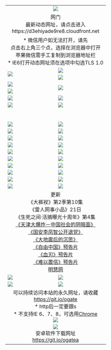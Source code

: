 ﻿<table>
  <tr></tr>
  <tr><td colspan=2 align=center><img src="https://cloud.githubusercontent.com/assets/11880933/13434984/f430fae2-e012-11e5-814f-c2df1e82b247.jpg" /></td></tr>
  <tr><td colspan=2 align=center>网门<br>最新动态网址，请点击进入
<br>https://d3ehiyade9re8.cloudfront.net
    </td>
  </tr>
  <tr>
    <td colspan=2 align=center>* 微信用户如无法打开，请先<br>点击右上角三个点，选择在浏览器中打开<br>苹果微信需手工复制到浏览器地址栏
    <br>* IE6打开动态网址须在选项中勾选TLS 1.0</td>
  </tr>
  <tr>
    <td rowspan=2><a href="https://d3ehiyade9re8.cloudfront.net/ogUP.aspx?name=11DKC.mp4&list=11DKC" target="_blank"><img src="https://d3ehiyade9re8.cloudfront.net/Up/11DKC1.jpg" /></a></td> 
    <td><div><a href="https://d3ehiyade9re8.cloudfront.net/ogUP.aspx?name=LRWS.mp4&list=LRWS" target="_blank"><img src="https://d3ehiyade9re8.cloudfront.net/Up/LRWS.jpg" /></a></td>
   </tr>
  <tr>
    <td><a href="https://d3ehiyade9re8.cloudfront.net/ogNiceVedio.aspx" target="_blank"><img src="https://d3ehiyade9re8.cloudfront.net/Up/11TGKDY.jpg" /></a></td>
  </tr>
  <tr>
    <td><a href="https://d3ehiyade9re8.cloudfront.net/ogUP.aspx?name=JQR.mp4&count=2" target="_blank"><img src="https://d3ehiyade9re8.cloudfront.net/Up/JQR.jpg" /></a></td>   
    <td rowspan=2><a href="https://d3ehiyade9re8.cloudfront.net/ogUP.aspx?name=JP.mp4&count=9" target="_blank"><img src="https://d3ehiyade9re8.cloudfront.net/Up/JP.jpg" /></td>
  </tr>
  <tr>
    <td><a href="https://d3ehiyade9re8.cloudfront.net/ogUP.aspx?name=WH.mp4" target="_blank"><img src="https://d3ehiyade9re8.cloudfront.net/Up/WH.jpg" /></a></td>
  </tr>
  <tr>
    <td><a href="https://d3ehiyade9re8.cloudfront.net/ogUP.aspx?name=SSZJ.mp4&list=SSZJ" target="_blank"><img src="https://d3ehiyade9re8.cloudfront.net/Up/SSZJ.jpg" /></a></td>
    <td><a href="https://d3ehiyade9re8.cloudfront.net/ogUP.aspx?name=1XQK.mp4&count=13" target="_blank"><img src="https://d3ehiyade9re8.cloudfront.net/Up/1XQK.jpg" /></a</td>
  </tr>
  <tr>
    <td><a href="https://d3ehiyade9re8.cloudfront.net/ogUP.aspx?name=ZY.mp4&count=2015|16" target="_blank"><img src="https://d3ehiyade9re8.cloudfront.net/Up/ZY.jpg" /></a</td>
    <td><a href="https://d3ehiyade9re8.cloudfront.net/ogUP.aspx?name=XTFY.mp4&count=B|2,A|24" target="_blank"><img src="https://d3ehiyade9re8.cloudfront.net/Up/XTFY.jpg" /></a></td>
  </tr>
  <tr height="40">
  </tr>
  <tr>
    <td><a href="https://d3ehiyade9re8.cloudfront.net/ogUP.aspx?name=4SQQ.mp4&list=4SQQ" target="_blank"><img src="https://d3ehiyade9re8.cloudfront.net/Up/4SQQ0.jpg"/></a></td>
    <td><a href="https://d3ehiyade9re8.cloudfront.net/ogUP.aspx?name=4SHQ.mp4&list=4SHQ" target="_blank"><img src="https://d3ehiyade9re8.cloudfront.net/Up/4SHQ0.jpg"/></a></td>
  </tr>
  <tr>
    <td><a href="https://d3ehiyade9re8.cloudfront.net/ogUP.aspx?name=4SZG.mp4&list=4SZG" target="_blank"><img src="https://d3ehiyade9re8.cloudfront.net/Up/4SZG0.jpg"/></a></td>
    <td><a href="https://d3ehiyade9re8.cloudfront.net/ogUP.aspx?name=4SDJ.mp4&list=4SDJ" target="_blank"><img src="https://d3ehiyade9re8.cloudfront.net/Up/4SDJ0.jpg"/></a></td>
  </tr>
  <tr>
    <td><a href="https://d3ehiyade9re8.cloudfront.net/ogUP.aspx?name=4SGX.mp4&list=4SGX" target="_blank"><img src="https://d3ehiyade9re8.cloudfront.net/Up/4SGX0.jpg"/></a></td>
    <td><a href="https://d3ehiyade9re8.cloudfront.net/ogUP.aspx?name=4SHD.mp4&list=4SHD" target="_blank"><img src="https://d3ehiyade9re8.cloudfront.net/Up/4SHD0.jpg"/></a></td>
  </tr>
  <tr>
    <td><a href="https://d3ehiyade9re8.cloudfront.net/ogUP.aspx?name=4CTX.mp4&list=4CTX" target="_blank"><img src="https://d3ehiyade9re8.cloudfront.net/Up/4CTX0.jpg"/></a></td>
    <td><a href="https://d3ehiyade9re8.cloudfront.net/ogUP.aspx?name=4CWZ.mp4&list=4CWZ" target="_blank"><img src="https://d3ehiyade9re8.cloudfront.net/Up/4CWZ0.jpg"/></a></td>
  </tr>
  <tr>
    <td><a href="https://d3ehiyade9re8.cloudfront.net/onUP.aspx?name=https://d1qhweuvr3wm0g.cloudfront.net/" target="_blank"><img src="https://d3ehiyade9re8.cloudfront.net/Up/0DTW.jpg"/></a></td>
    <td><a href="https://d3ehiyade9re8.cloudfront.net/onUP.aspx?name=https://d240ns8up8earz.cloudfront.net/acenter/" target="_blank"><img src="https://d3ehiyade9re8.cloudfront.net/Up/0TDW.jpg" /></a></td>
  </tr>
  <tr>
    <td><a href="https://d3ehiyade9re8.cloudfront.net/onUP.aspx?name=https://d4508d6vomz2p.cloudfront.net/gb/nsc413.htm" target="_blank"><img src="https://d3ehiyade9re8.cloudfront.net/Up/0DJY.jpg" /></a></td>
    <td><a href="https://d3ehiyade9re8.cloudfront.net/onUP.aspx?name=https://d3bxwq7vzudb5l.cloudfront.net/xtr/gb/prog204.html" target="_blank"><img src="https://d3ehiyade9re8.cloudfront.net/Up/0XTR.jpg" /></a></td>
  </tr>
  <tr>
    <td><a href="https://d3ehiyade9re8.cloudfront.net/onUP.aspx?name=https://d3aj00iefsmfgc.cloudfront.net/" target="_blank"><img src="https://d3ehiyade9re8.cloudfront.net/Up/0MHW.jpg" /></a></td>
    <td><a href="https://d3ehiyade9re8.cloudfront.net/onUP.aspx?name=https://d1sbg9daat0zu5.cloudfront.net/" target="_blank"><img src="https://d3ehiyade9re8.cloudfront.net/Up/0ZJW.jpg" /></a></td>
  </tr>
  <tr>
    <td><a href="https://d3ehiyade9re8.cloudfront.net/ogUP.aspx?name=0FG.zip" target="_blank"><img src="https://d3ehiyade9re8.cloudfront.net/Up/0FG.jpg" /></a></td>
    <td><a href="https://d3ehiyade9re8.cloudfront.net/ogUP.aspx?name=0FGA.apk" target="_blank"><img src="https://d3ehiyade9re8.cloudfront.net/Up/0FGA.jpg" /></a></td>
  </tr>
  <tr>
    <td><a href="https://d3ehiyade9re8.cloudfront.net/ogUP.aspx?name=0U.zip" target="_blank"><img src="https://d3ehiyade9re8.cloudfront.net/Up/0U.jpg" /></a></td>
    <td><a href="https://d3ehiyade9re8.cloudfront.net/ogUP.aspx?name=0UA.apk" target="_blank"><img src="https://d3ehiyade9re8.cloudfront.net/Up/0UA.jpg" /></a></td>
  </tr>
  <tr>
    <td><a href="https://d3ehiyade9re8.cloudfront.net/ogUP.aspx?name=0iPPOTV.zip" target="_blank"><img src="https://d3ehiyade9re8.cloudfront.net/Up/0iPPOTV.jpg" /></a></td>
    <td><a href="https://d3ehiyade9re8.cloudfront.net/ogUP.aspx?name=0iNTD.apk" target="_blank"><img src="https://d3ehiyade9re8.cloudfront.net/Up/0iNTD.jpg" /></a></td>
  </tr>
  <tr>
    <td colspan=2 align=center>更新<br>
      《大裤衩》第2季第10集<br>
      《雷人网事小品》21日<br>
      《生死之间·活摘曝光十周年》第4集</a><br>
      <a href="https://d3ehiyade9re8.cloudfront.net/ogUP.aspx?name=4TJDBZ.mp4" target="_blank">《天津大爆炸－中国社会的阴暗面》</a><br>
      <a href="https://d3ehiyade9re8.cloudfront.net/ogUP.aspx?name=4LFZ.mp4" target="_blank">《国安李凤智公开退党》</a><br>
      <a href="https://d3ehiyade9re8.cloudfront.net/ogUP.aspx?name=4DDZHDCS.mp4" target="_blank">《大地震后的沉思》</a><br>
      <a href="https://d3ehiyade9re8.cloudfront.net/ogUP.aspx?name=11ZYZG0.mp4" target="_blank">《自由中国》预告片</a><br>
      <a href="https://d3ehiyade9re8.cloudfront.net/ogUP.aspx?name=11XR.mp4" target="_blank">《血刃》预告片</a><br>
      <a href="https://d3ehiyade9re8.cloudfront.net/ogUP.aspx?name=11NYZX.mp4&count=2" target="_blank">《难以置信》预告片</a><br>
      <a href="https://d3ehiyade9re8.cloudfront.net/onUP.aspx?name=https://www.minghui.org/" target="_blank">明慧网</a></td>
    </td>
  </tr>
  <tr>
    <td><a href="https://d3ehiyade9re8.cloudfront.net/ogNice.aspx" target="_blank"><img src="https://cloud.githubusercontent.com/assets/11880933/13720378/f84bb392-e841-11e5-8739-815049dd6ff8.jpg" /></a></td>
    <td><a href="https://d3ehiyade9re8.cloudfront.net/onCO.aspx?ob=600事物&op=增删改&args=WH1~%23类型6新闻%7c%23类型6评论&mode=" target="_blank"><img src="https://cloud.githubusercontent.com/assets/11880933/13720380/04d76a16-e842-11e5-8833-e627daa88802.jpg" /></a></td> 
  </tr>
  <tr>
    <td><a href="https://d3ehiyade9re8.cloudfront.net/ogDY.aspx" target="_blank"><img src="https://cloud.githubusercontent.com/assets/11880933/13720384/11817090-e842-11e5-9571-7dc2f1af9f42.jpg" /></a></td>
    <td><a href="https://d3ehiyade9re8.cloudfront.net/ogST.aspx" target="_blank"><img src="https://cloud.githubusercontent.com/assets/11880933/13720385/1467ea3c-e842-11e5-86df-c96c9a556aaf.jpg" /></a></td> 
  </tr>
  <!--tr>
    <td colspan=2 align=center>
      <微信可扫描以下临时二维码<br/>https://bit.ly/1mBQHW8<br/><a href="https://d3ehiyade9re8.cloudfront.net/Up/0WMGDL3.png" target="_blank"><img src="https://d3ehiyade9re8.cloudfront.net/Up/0WMGD3.png"/></a>
  </tr-->
  <tr>
    <td colspan=2 align=center>可以持续访问本站的永久网址，请收藏<br/><a href="https://git.io/ogate" target="_blank">https://git.io/ogate</a><br/>* http后一定要跟s<br/>* 不支持IE 6、7、8，可选用<a href="http://www.odisk.org/Upload/0ChromePortable.zip">Chrome</a><br/><a href="https://d3ehiyade9re8.cloudfront.net/Up/0WMGDL2.png" target="_blank"><img src="https://d3ehiyade9re8.cloudfront.net/Up/0WMGD2.png"/></a></td>
  </tr>
  <tr>
    <td colspan=2 align=center><a href="https://d3ehiyade9re8.cloudfront.net/ogUP.aspx?name=0oGate.apk" target="_blank"><img src="https://cloud.githubusercontent.com/assets/11880933/13720399/75e143ee-e842-11e5-9f0a-1421f423c80f.jpg" /></a><br>安卓软件下载网址<br><a href="https://git.io/ogatea">https://git.io/ogatea</a></td>
  </tr>
  <!--tr>
    <td colspan=2 align=center>可能失效的动态网址
    </td>
  </tr-->
</table>
